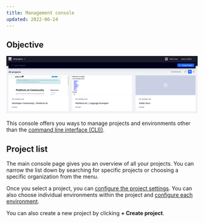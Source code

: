 ```yaml
---
title: Management console
updated: 2022-06-24
---
```


## Objective  

![Overview of projects in the console](images/all-projects.png "0.5")

This console offers you ways to manage projects and environments other than the [command line interface (CLI))](/pages/web_cloud/web_paas_powered_by_platform_sh/development/development-cli).

## Project list

The main console page gives you an overview of all your projects.
You can narrow the list down by searching for specific projects or choosing a specific organization from the menu.

Once you select a project, you can [configure the project settings](/pages/web_cloud/web_paas_powered_by_platform_sh/administration/administration-web/configure-project).
You can also choose individual environments within the project and [configure each environment](/pages/web_cloud/web_paas_powered_by_platform_sh/administration/administration-web/configure-environment).

You can also create a new project by clicking **+ Create project**.

